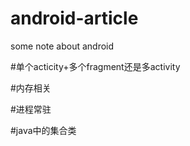 # android-article
some note about android

#单个acticity+多个fragment还是多activity

#内存相关

#进程常驻

#java中的集合类
